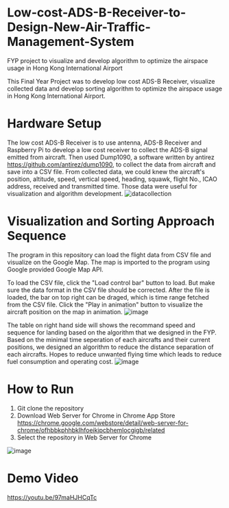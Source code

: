 # Low-cost-ADS-B-Receiver-to-Design-New-Air-Traffic-Management-System
FYP project to visualize and develop algorithm to optimize the airspace usage in Hong Kong International Airport

This Final Year Project was to develop low cost ADS-B Receiver, visualize collected data and develop sorting algorithm to optimize the airspace usage in Hong Kong International Airport. 

# Hardware Setup

The low cost ADS-B Receiver is to use antenna, ADS-B Receiver and Raspberry Pi to develop a low cost receiver to collect the ADS-B signal emitted from aircraft. Then used Dump1090, a software written by antirez https://github.com/antirez/dump1090, to collect the data from aircraft and save into a CSV file. From collected data, we could knew the aircraft's position, altitude, speed, vertical speed, heading, squawk, flight No., ICAO address, received and transmitted time. Those data were useful for visualization and algorithm development.
![datacollection](https://user-images.githubusercontent.com/75830784/146626058-2139d2af-2109-4bea-b5c3-22429be7697a.png)

# Visualization and Sorting Approach Sequence
The program in this repository can load the flight data from CSV file and visualize on the Google Map. The map is imported to the program using Google provided Google Map API. 

To load the CSV file, click the "Load control bar" button to load. But make sure the data format in the CSV file should be corrected. After the file is loaded, the bar on top right can be draged, which is time range fetched from the CSV file. Click the "Play in animation" button to visualize the aircraft position on the map in animation. 
![image](https://user-images.githubusercontent.com/75830784/146626350-a2cf7b21-9893-4d90-9a89-662168796920.png)

The table on right hand side will shows the recommand speed and sequence for landing based on the algorithm that we designed in the FYP. Based on the minimal time seperation of each aircrafts and their current positions, we designed an algorithm to reduce the distance separation of each aircrafts. Hopes to reduce unwanted flying time which leads to reduce fuel consumption and operating cost.
![image](https://user-images.githubusercontent.com/75830784/146626560-b62e9a1f-50c5-4185-b2b7-a709eb6cc254.png)

# How to Run
1. Git clone the repository
2. Download Web Server for Chrome in Chrome App Store https://chrome.google.com/webstore/detail/web-server-for-chrome/ofhbbkphhbklhfoeikjpcbhemlocgigb/related
3. Select the repository in Web Server for Chrome

![image](https://user-images.githubusercontent.com/75830784/146626807-e02da99e-62b9-4bf7-ad6f-d2d5940f23a1.png)

# Demo Video
https://youtu.be/97maHJHCqTc
